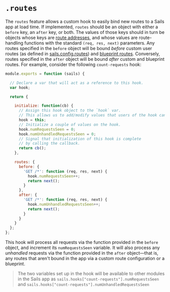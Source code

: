 # `.routes`

The `routes` feature allows a custom hook to easily bind new routes to a Sails app at load time.  If implemented, `routes` should be an object with either a `before` key, an `after` key, or both.  The values of those keys should in turn be objects whose keys are [route addresses](http://sailsjs.com/documentation/concepts/Routes/RouteTargetSyntax.html?q=route-address), and whose values are route-handling functions with the standard `(req, res, next)` parameters.  Any routes specified in the `before` object will be bound *before* custom user routes (as defined in [sails.config.routes](http://sailsjs.com/documentation/reference/sails.config/sails.config.routes.html)) and [blueprint routes](http://sailsjs.com/documentation/reference/blueprint-api?q=blueprint-routes).  Conversely, routes specified in the `after` object will be bound *after* custom and blueprint routes.  For example, consider the following `count-requests` hook:

```javascript
module.exports = function (sails) {

  // Declare a var that will act as a reference to this hook.
  var hook;

  return {

    initialize: function(cb) {
      // Assign this hook object to the `hook` var.
      // This allows us to add/modify values that users of the hook can retrieve.
      hook = this;
      // Initialize a couple of values on the hook.
      hook.numRequestsSeen = 0;
      hook.numUnhandledRequestsSeen = 0;
      // Signal that initialization of this hook is complete
      // by calling the callback.
      return cb();
    },

    routes: {
      before: {
        'GET /*': function (req, res, next) {
          hook.numRequestsSeen++;
          return next();
        }
      },
      after: {
        'GET /*': function (req, res, next) {
          hook.numUnhandledRequestsSeen++;
          return next();
        }
      }
    }
  };
};
```

This hook will process all requests via the function provided in the `before` object, and increment its `numRequestsSeen` variable.  It will also process any *unhandled* requests via the function provided in the `after` object&mdash;that is, any routes that aren't bound in the app via a custom route configuration or a blueprint.

> The two variables set up in the hook will be available to other modules in the Sails app as `sails.hooks["count-requests"].numRequestsSeen` and `sails.hooks["count-requests"].numUnhandledRequestsSeen`


<docmeta name="displayName" value=".routes">
<docmeta name="stabilityIndex" value="3">
